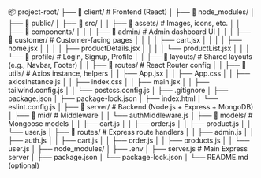 📦 project-root/
├── 📁 client/                # Frontend (React)
│   ├── 📁 node_modules/
│   ├── 📁 public/
│   ├── 📁 src/
│   │   ├── 📁 assets/         # Images, icons, etc.
│   │   ├── 📁 components/
│   │   │   ├── 📁 admin/      # Admin dashboard UI
│   │   │   ├── 📁 customer/   # Customer-facing pages
│   │   │   │   ├── cart.jsx
│   │   │   │   ├── home.jsx
│   │   │   │   ├── productDetails.jsx
│   │   │   │   └── productList.jsx
│   │   │   └── 📁 profile/    # Login, Signup, Profile
│   │   ├── 📁 layouts/        # Shared layouts (e.g., Navbar, Footer)
│   │   ├── 📁 routes/         # React Router config
│   │   ├── 📁 utils/          # Axios instance, helpers
│   │   ├── App.jsx
│   │   ├── App.css
│   │   ├── axiosInstance.js
│   │   ├── index.css
│   │   ├── main.jsx
│   │   ├── tailwind.config.js
│   │   └── postcss.config.js
│   ├── .gitignore
│   ├── package.json
│   ├── package-lock.json
│   ├── index.html
│   └── eslint.config.js
│
├── 📁 server/                # Backend (Node.js + Express + MongoDB)
│   ├── 📁 mid/               # Middleware
│   │   └── authMiddleware.js
│   ├── 📁 models/            # Mongoose models
│   │   ├── cart.js
│   │   ├── order.js
│   │   ├── product.js
│   │   └── user.js
│   ├── 📁 routes/            # Express route handlers
│   │   ├── admin.js
│   │   ├── auth.js
│   │   ├── cart.js
│   │   ├── order.js
│   │   ├── products.js
│   │   └── user.js
│   ├── node_modules/
│   ├── .env
│   ├── server.js            # Main Express server
│   ├── package.json
│   └── package-lock.json
│
└── README.md (optional)
